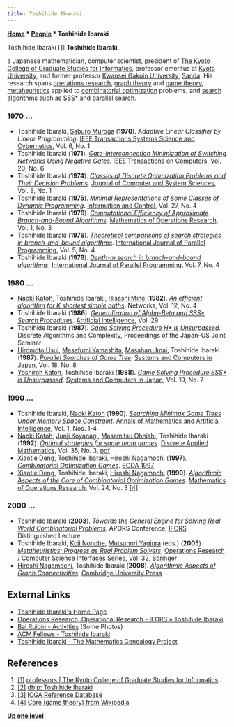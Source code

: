 ```yaml
---
title: Toshihide Ibaraki
---
```

**[Home](Home "Home") \* [People](People "People") \* Toshihide Ibaraki**



 [](File:ToshihideIbaraki.jpg) Toshihide Ibaraki <a id="cite-note-1" href="#cite-ref-1">[1]</a> 
**Toshihide Ibaraki**,  

a Japanese mathematician, computer scientist, president of [The Kyoto College of Graduate Studies for Informatics](https://en.wikipedia.org/wiki/The_Kyoto_College_of_Graduate_Studies_for_Informatics), professor emeritus at [Kyoto University](https://en.wikipedia.org/wiki/Kyoto_University), and former professor [Kwansei Gakuin University](https://en.wikipedia.org/wiki/Kwansei_Gakuin_University), [Sanda](https://en.wikipedia.org/wiki/Sanda,_Hyogo). 
His research spans [operations research](https://en.wikipedia.org/wiki/Operations_research), [graph theory](https://en.wikipedia.org/wiki/Graph_theory) and [game theory](https://en.wikipedia.org/wiki/Game_theory), [metaheuristics](https://en.wikipedia.org/wiki/Metaheuristic) applied to [combinatorial optimization](https://en.wikipedia.org/wiki/Combinatorial_optimization) problems, and [search](Search "Search") algorithms such as [SSS\*](SSS*_and_Dual* "SSS* and Dual*") and [parallel search](Parallel_Search "Parallel Search"). 



### 1970 ...


* Toshihide Ibaraki, [Saburo Muroga](Mathematician#SMuroga "Mathematician") (**1970**). *Adaptive Linear Classifier by Linear Programming*. [IEEE Transactions Systems Science and Cybernetics](IEEE#SMC "IEEE"), Vol. 6, No. 1
* Toshihide Ibaraki (**1971**). *[Gate-Interconnection Minimization of Switching Networks Using Negative Gates](https://ieeexplore.ieee.org/document/1671924)*. [IEEE Transactions on Computers](IEEE#TOC "IEEE"), Vol. 20, No. 6
* Toshihide Ibaraki (**1974**). *[Classes of Discrete Optimization Problems and Their Decision Problems](https://www.sciencedirect.com/science/article/pii/S0022000074800243)*. [Journal of Computer and System Sciences](https://en.wikipedia.org/wiki/Journal_of_Computer_and_System_Sciences), Vol. 8, No. 1
* Toshihide Ibaraki (**1975**). *[Minimal Representations of Some Classes of Dynamic Programming](https://www.sciencedirect.com/science/article/pii/S0019995875901515)*. [Information and Control](https://en.wikipedia.org/wiki/Information_and_Computation), Vol. 27, No. 4
* Toshihide Ibaraki (**1976**). *[Computational Efficiency of Approximate Branch-and-Bound Algorithms](https://pubsonline.informs.org/doi/abs/10.1287/moor.1.3.287?journalCode=moor)*. [Mathematics of Operations Research](https://en.wikipedia.org/wiki/Mathematics_of_Operations_Research), Vol. 1, No. 3
* Toshihide Ibaraki (**1976**). *[Theoretical comparisons of search strategies in branch-and-bound algorithms](https://link.springer.com/article/10.1007/BF00998631)*. [International Journal of Parallel Programming](https://link.springer.com/journal/10766), Vol. 5, No. 4
* Toshihide Ibaraki (**1978**). *[Depth-m search in branch-and-bound algorithms](https://link.springer.com/article/10.1007/BF00991818)*. [International Journal of Parallel Programming](https://link.springer.com/journal/10766), Vol. 7, No. 4


### 1980 ...


* [Naoki Katoh](index.php?title=Naoki_Katoh&action=edit&redlink=1 "Naoki Katoh (page does not exist)"), Toshihide Ibaraki, [Hisashi Mine](https://dblp.uni-trier.de/pers/hd/m/Mine:Hisashi) (**1982**). *[An efficient algorithm for K shortest simple paths](https://onlinelibrary.wiley.com/doi/abs/10.1002/net.3230120406)*. Networks, Vol. 12, No. 4
* Toshihide Ibaraki (**1986**). *[Generalization of Alpha-Beta and SSS\* Search Procedures](https://www.sciencedirect.com/science/article/abs/pii/0004370286900925)*. [Artificial Intelligence](https://en.wikipedia.org/wiki/Artificial_Intelligence_%28journal%29), Vol. 29
* Toshihide Ibaraki (**1987**). *[Game Solving Procedure H\* Is Unsurpassed](https://www.sciencedirect.com/science/article/pii/B9780123868701500174?via%3Dihub)*. Discrete Algorithms and Complexity, Proceedings of the Japan–US Joint Seminar
* [Hiromoto Usui](index.php?title=Hiromoto_Usui&action=edit&redlink=1 "Hiromoto Usui (page does not exist)"), [Masafumi Yamashita](index.php?title=Masafumi_Yamashita&action=edit&redlink=1 "Masafumi Yamashita (page does not exist)"), [Masaharu Imai](index.php?title=Masaharu_Imai&action=edit&redlink=1 "Masaharu Imai (page does not exist)"), Toshihide Ibaraki (**1987**). *[Parallel Searches of Game Tree](https://onlinelibrary.wiley.com/doi/pdf/10.1002/scj.4690180810)*. [Systems and Computers in Japan](https://onlinelibrary.wiley.com/journal/1520684x), Vol. 18, No. 8
* [Yoshiroh Katoh](https://dblp.uni-trier.de/pers/hd/k/Katoh:Yoshiroh), Toshihide Ibaraki (**1988**). *[Game Solving Procedure SSS\* is Unsurpassed](https://onlinelibrary.wiley.com/doi/pdf/10.1002/scj.4690190710)*. [Systems and Computers in Japan](https://onlinelibrary.wiley.com/journal/1520684x), Vol. 19, No. 7


### 1990 ...


* Toshihide Ibaraki, [Naoki Katoh](index.php?title=Naoki_Katoh&action=edit&redlink=1 "Naoki Katoh (page does not exist)") (**1990**). *[Searching Minimax Game Trees Under Memory Space Constraint](https://link.springer.com/article/10.1007/BF01531075)*. [Annals of Mathematics and Artificial Intelligence](https://link.springer.com/journal/10472), Vol. 1, Nos. 1-4
* [Naoki Katoh](index.php?title=Naoki_Katoh&action=edit&redlink=1 "Naoki Katoh (page does not exist)"), [Junji Koyanagi](https://dblp.uni-trier.de/pers/hd/k/Koyanagi:Junji), [Masamitsu Ohnishi](https://dblp.uni-trier.de/pers/hd/o/Ohnishi:Masamitsu), Toshihide Ibaraki (**1992**). *[Optimal strategies for some team games](https://www.sciencedirect.com/science/article/pii/0166218X9290250E)*. [Discrete Applied Mathematics](https://en.wikipedia.org/wiki/Discrete_Applied_Mathematics), Vol. 35, No. 3, [pdf](https://core.ac.uk/download/pdf/82149932.pdf)
* [Xiaotie Deng](Mathematician#XDeng "Mathematician"), Toshihide Ibaraki, [Hiroshi Nagamochi](Mathematician#HNagamochi "Mathematician") (**1997**). *[Combinatorial Optimization Games](https://dl.acm.org/citation.cfm?id=314428)*. [SODA 1997](https://dblp.uni-trier.de/db/conf/soda/soda97.html)
* [Xiaotie Deng](Mathematician#XDeng "Mathematician"), Toshihide Ibaraki, [Hiroshi Nagamochi](Mathematician#HNagamochi "Mathematician") (**1999**). *[Algorithmic Aspects of the Core of Combinatorial Optimization Games](https://pubsonline.informs.org/doi/10.1287/moor.24.3.751)*. [Mathematics of Operations Research](https://en.wikipedia.org/wiki/Mathematics_of_Operations_Research), Vol. 24, No. 3 <a id="cite-note-4" href="#cite-ref-4">[4]</a>


### 2000 ...


* Toshihide Ibaraki (**2003**). *[Towards the General Engine for Solving Real World Combinatorial Problems](http://ifors.org/web/toshihide-ibaraki/)*. APORS Conference, [IFORS](https://en.wikipedia.org/wiki/International_Federation_of_Operational_Research_Societies) Distinguished Lecture
* Toshihide Ibaraki, [Koji Nonobe](https://dblp.uni-trier.de/pers/hd/n/Nonobe:Koji), [Mutsunori Yagiura](https://dblp.uni-trier.de/pers/hd/y/Yagiura:Mutsunori) (eds.) (**2005**) *[Metaheuristics: Progress as Real Problem Solvers](https://link.springer.com/book/10.1007/b107306)*. [Operations Research / Computer Science Interfaces Series](https://link.springer.com/bookseries/6375), Vol. 32, [Springer](https://en.wikipedia.org/wiki/Springer_Science%2BBusiness_Media)
* [Hiroshi Nagamochi](Mathematician#HNagamochi "Mathematician"), Toshihide Ibaraki (**2008**). *[Algorithmic Aspects of Graph Connectivities](https://www.cambridge.org/us/academic/subjects/computer-science/algorithmics-complexity-computer-algebra-and-computational-g/algorithmic-aspects-graph-connectivity?format=HB)*. [Cambridge University Press](https://en.wikipedia.org/wiki/Cambridge_University_Press)


## External Links


* [Toshihide Ibaraki's Home Page](http://web1.kcg.edu/~t_ibaraki/indexe.html)
* [Operations Research, Operational Research - IFORS » Toshihide Ibaraki](http://ifors.org/web/toshihide-ibaraki/)
* [Bai Ruibin - Activities](http://www.cs.nott.ac.uk/~rzb/activities.shtml) (Some Photos)
* [ACM Fellows - Toshihide Ibaraki](https://awards.acm.org/award_winners/ibaraki_1089572)
* [Toshihide Ibaraki - The Mathematics Genealogy Project](https://genealogy.math.ndsu.nodak.edu/id.php?id=191074)


## References


1. <a id="cite-ref-1" href="#cite-note-1">[1]</a> [professors | The Kyoto College of Graduate Studies for Informatics](https://global.kcg.edu/faculty/professors)
2. <a id="cite-ref-2" href="#cite-note-2">[2]</a> [dblp: Toshihide Ibaraki](https://dblp.uni-trier.de/pers/hd/i/Ibaraki:Toshihide)
3. <a id="cite-ref-3" href="#cite-note-3">[3]</a> [ICGA Reference Database](ICGA_Journal#RefDB "ICGA Journal")
4. <a id="cite-ref-4" href="#cite-note-4">[4]</a> [Core (game theory) from Wikipedia](https://en.wikipedia.org/wiki/Core_(game_theory))

**[Up one level](People "People")**







 
